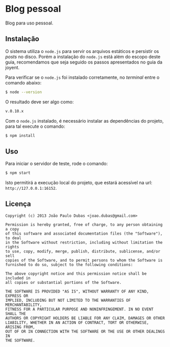 # Blog pessoal

Blog para uso pessoal.

## Instalação

O sistema utiliza o `node.js` para servir os arquivos estáticos e persistir os
_posts_ no disco. Porém a instalação do `node.js` está além do escopo deste
guia, recomendamos que seja seguido os passos apresentados no guia da joyent.

Para verificar se o `node.js` foi instalado corretamente, no _terminal_ entre o
comando abaixo:

```bash
$ node --version
```

O resultado deve ser algo como:

```bash
v.0.10.x
```

Com o `node.js` instalado, é necessário instalar as dependências do projeto,
para tal execute o comando:

```bash
$ npm install
```

## Uso

Para iniciar o servidor de teste, rode o comando:

```bash
$ npm start
```

Isto permitirá a execução local do projeto, que estará acessível na url:
`http://127.0.0.1:16152`.

## Licença

```
Copyright (c) 2013 João Paulo Dubas <joao.dubas@gmail.com>

Permission is hereby granted, free of charge, to any person obtaining a copy
of this software and associated documentation files (the "Software"), to deal
in the Software without restriction, including without limitation the rights
to use, copy, modify, merge, publish, distribute, sublicense, and/or sell
copies of the Software, and to permit persons to whom the Software is
furnished to do so, subject to the following conditions:

The above copyright notice and this permission notice shall be included in
all copies or substantial portions of the Software.

THE SOFTWARE IS PROVIDED "AS IS", WITHOUT WARRANTY OF ANY KIND, EXPRESS OR
IMPLIED, INCLUDING BUT NOT LIMITED TO THE WARRANTIES OF MERCHANTABILITY,
FITNESS FOR A PARTICULAR PURPOSE AND NONINFRINGEMENT. IN NO EVENT SHALL THE
AUTHORS OR COPYRIGHT HOLDERS BE LIABLE FOR ANY CLAIM, DAMAGES OR OTHER
LIABILITY, WHETHER IN AN ACTION OF CONTRACT, TORT OR OTHERWISE, ARISING FROM,
OUT OF OR IN CONNECTION WITH THE SOFTWARE OR THE USE OR OTHER DEALINGS IN
THE SOFTWARE.
```
